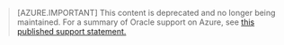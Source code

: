 > [AZURE.IMPORTANT]
> This content is deprecated and no longer being maintained.  For a summary of Oracle support on Azure, see [this published support statement.](http://www.oracle.com/technetwork/topics/cloud/faq-1963009.html#support)
> 
>